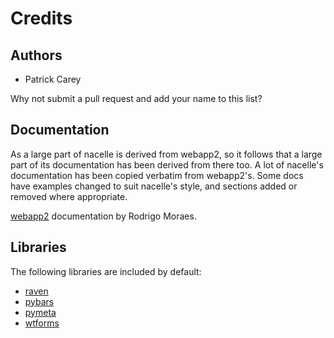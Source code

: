 # Credits

## Authors

- Patrick Carey

Why not submit a pull request and add your name to this list?


## Documentation

As a large part of nacelle is derived from webapp2, so it follows that a large part of its documentation has been derived from there too. A lot of nacelle's documentation has been copied verbatim from webapp2's. Some docs have examples changed to suit nacelle's style, and sections added or removed where appropriate.

[webapp2](http://webapp-improved.appspot.com/) documentation by Rodrigo Moraes.


## Libraries

The following libraries are included by default:

- [raven](https://github.com/getsentry/raven-python)
- [pybars](https://launchpad.net/pybars)
- [pymeta](https://launchpad.net/pymeta)
- [wtforms](http://wtforms.simplecodes.com/)
